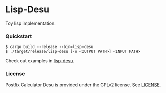 
# Lisp-Desu

Toy lisp implementation.

### Quickstart

```console
$ cargo build --release --bin=lisp-desu
$ ./target/release/lisp-desu [-o <OUTPUT PATH>] <INPUT PATH>
```

Check out examples in [lisp-desu](lisp-desu/examples).

### License

Postfix Calculator Desu is provided under the GPLv2 license. See [LICENSE](LICENSE).
